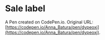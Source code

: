 # Sale label

A Pen created on CodePen.io. Original URL: [https://codepen.io/Anna_Batura/pen/dypeoxj](https://codepen.io/Anna_Batura/pen/dypeoxj).


